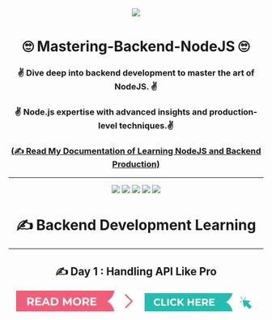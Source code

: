 <div align = "center">
<img src="./assets/React banner.png">

# 🙄 Mastering-Backend-NodeJS  🙄

###  ✌️ Dive deep into backend development to master the art of NodeJS. ✌️

###  ✌️ Node.js expertise with advanced insights and production-level techniques.✌️

### [**(✍️ Read My Documentation of Learning NodeJS and Backend Production)**](https://sumontas-organization.gitbook.io/mastering-backend-with-nodejs/)

<hr>

![](https://img.shields.io/badge/React-20232A?style=for-the-badge&logo=react&logoColor=61DAFd)
![](https://img.shields.io/badge/Node.js-43853D?style=for-the-badge&logo=node.js&logoColor=white)
![](https://img.shields.io/badge/Node.js-43853D?style=for-the-badge&logo=node.js&logoColor=white)
![](https://img.shields.io/badge/JavaScript-F7DF1E?style=for-the-badge&logo=JavaScript&logoColor=white)
![](https://img.shields.io/badge/Express.js-404D59?style=for-the-badge)

# ✍️ Backend Development Learning

<hr>




## ✍️ Day 1 : Handling API Like Pro 


<a href="https://youtu.be/NxAwOjb_NlA"><img src="./readmore.jpg" width="250"></a>  <a href="https://github.com/Sumonta056/Mastering-Backend-NodeJS/commit/c9296c9852778e8546bfd21f5ee2385d0dd571c7"><img src="./click.jpg" width="220"></a>


</div>